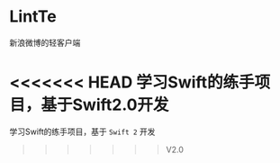 # LintTe
新浪微博的轻客户端

<<<<<<< HEAD
学习Swift的练手项目，基于Swift2.0开发
=======
学习Swift的练手项目，基于 `Swift 2` 开发




>>>>>>> V2.0
